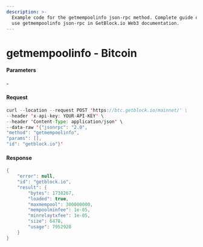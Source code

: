```yaml
---
description: >-
  Example code for the getmempoolinfo json-rpc method. Сomplete guide on how to
  use getmempoolinfo json-rpc in GetBlock.io Web3 documentation.
---
```


# getmempoolinfo - Bitcoin

#### Parameters

\-

#### Request

```java
curl --location --request POST 'https://btc.getblock.io/mainnet/' \
--header 'x-api-key: YOUR-API-KEY' \
--header 'Content-Type: application/json' \
--data-raw '{"jsonrpc": "2.0",
"method": "getmempoolinfo",
"params": [],
"id": "getblock.io"}'
```

#### Response

```java
{
    "error": null,
    "id": "getblock.io",
    "result": {
        "bytes": 1738267,
        "loaded": true,
        "maxmempool": 300000000,
        "mempoolminfee": 1e-05,
        "minrelaytxfee": 1e-05,
        "size": 6478,
        "usage": 7952928
    }
}
```
